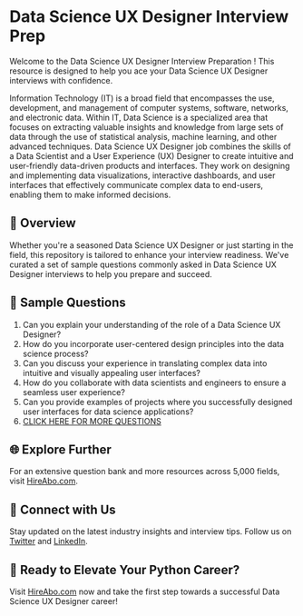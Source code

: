 # Data Science UX Designer Interview Prep

Welcome to the Data Science UX Designer Interview Preparation ! This resource is designed to help you ace your Data Science UX Designer interviews with confidence.

Information Technology (IT) is a broad field that encompasses the use, development, and management of computer systems, software, networks, and electronic data. Within IT, Data Science is a specialized area that focuses on extracting valuable insights and knowledge from large sets of data through the use of statistical analysis, machine learning, and other advanced techniques. Data Science UX Designer job combines the skills of a Data Scientist and a User Experience (UX) Designer to create intuitive and user-friendly data-driven products and interfaces. They work on designing and implementing data visualizations, interactive dashboards, and user interfaces that effectively communicate complex data to end-users, enabling them to make informed decisions.

## 🚀 Overview

Whether you're a seasoned Data Science UX Designer or just starting in the field, this repository is tailored to enhance your interview readiness. We've curated a set of sample questions commonly asked in Data Science UX Designer interviews to help you prepare and succeed.

## 📝 Sample Questions

1. Can you explain your understanding of the role of a Data Science UX Designer?
2. How do you incorporate user-centered design principles into the data science process?
3. Can you discuss your experience in translating complex data into intuitive and visually appealing user interfaces?
4. How do you collaborate with data scientists and engineers to ensure a seamless user experience?
5. Can you provide examples of projects where you successfully designed user interfaces for data science applications?
6. [CLICK HERE FOR MORE QUESTIONS](https://hireabo.com/job/0_3_43/Data%20Science%20UX%20Designer)

## 🌐 Explore Further

For an extensive question bank and more resources across 5,000 fields, visit [HireAbo.com](https://www.hireabo.com).

## 📱 Connect with Us

Stay updated on the latest industry insights and interview tips. Follow us on [Twitter](https://twitter.com/hireabo) and [LinkedIn](https://www.linkedin.com/in/hire-abo-3609972a8/).

## 🚀 Ready to Elevate Your Python Career?

Visit [HireAbo.com](https://www.hireabo.com) now and take the first step towards a successful Data Science UX Designer career!